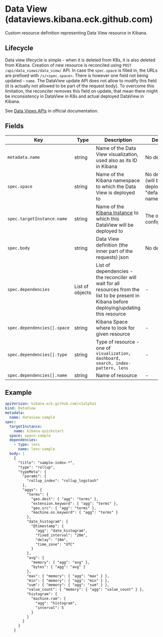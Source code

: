 # Data View (dataviews.kibana.eck.github.com)

Custom resource definition representing Data View resource in Kibana.

## Lifecycle

Data view lifecycle is simple - when it is deleted from K8s, it is also deleted from Kibana. Creation of
new resource is reconciled using `POST /api/data_views/data_view/` API. In case the `spec.space` is filled in, the URLs are prefixed
with `/s/<spec.space>`. There is however one field not being updated - `name`. The DataView update API does not allow to modify this field 
(it is actually not allowed to be part of the request body). To overcome this limitation, the reconciler removes this field on update, that mean
there might be inconsistency in DataView in K8s and actual deployed DataView in Kibana.

See [Data Views APIs](https://www.elastic.co/guide/en/kibana/current/data-views-api.html) in official documentation.

## Fields

| Key                         | Type            | Description                                                                                                                                     | Default                                              |
|-----------------------------|-----------------|-------------------------------------------------------------------------------------------------------------------------------------------------|------------------------------------------------------|
| `metadata.name`             | string          | Name of the Data View visualization, used also as its ID in Kibana                                                                                   | No default                                           |
| `spec.space`                | string          | Name of the Kibana namespace to which the Data View is deployed to                                                                                   | No default (will be deployed to "default" namespace) |
| `spec.targetInstance.name`  | string         | Name of the [Kibana Instance](cr_kibana_instance.md) to which this DataView will be deployed to | The operator configuration |
| `spec.body`                 | string          | Data View definition (the inner part of the requests) json                                                                                                                            | No default                                           |
| `spec.dependencies`         | List of objects | List of dependencies - the reconciler will wait for all resources from the list to be present in Kibana before deploying/updating this resource | -                                                    |                                                 |
| `spec.dependencies[].space` | string          | Kibana Space where to look for given resource                                                                                                   | -                                                    |
| `spec.dependencies[].type`  | string          | Type of resource - one of `visualization, dashboard, search, index-pattern, lens`                                                               | -                                                    |
| `spec.dependencies[].name`  | string          | Name of resource                                                                                                                                | -                                                    |

## Example

```yaml
apiVersion: kibana.eck.github.com/v1alpha1
kind: DataView
metadata:
  name: dataview-sample
spec:
  targetInstance:
    name: kibana-quickstart
  space: space-sample
  dependencies:
    - type: lens
      name: lens-sample
  body: |
    {
      "title": "sample-index-*",
      "type": "rollup",
      "typeMeta": {
        "params": {
          "rollup_index": "rollup_logstash"
        },
        "aggs": {
          "terms": {
            "geo.dest": { "agg": "terms" },
            "extension.keyword": { "agg": "terms" },
            "geo.src": { "agg": "terms" },
            "machine.os.keyword": { "agg": "terms" }
          },
          "date_histogram": {
            "@timestamp": {
              "agg": "date_histogram",
              "fixed_interval": "20m",
              "delay": "10m",
              "time_zone": "UTC"
            }
          },
          "avg": {
            "memory": { "agg": "avg" },
            "bytes": { "agg": "avg" }
          },
          "max": { "memory": { "agg": "max" } },
          "min": { "memory": { "agg": "min" } },
          "sum": { "memory": { "agg": "sum" } },
          "value_count": { "memory": { "agg": "value_count" } },
          "histogram": {
            "machine.ram": {
              "agg": "histogram",
              "interval": 5
            }
          }
        }
      }
    }
```
